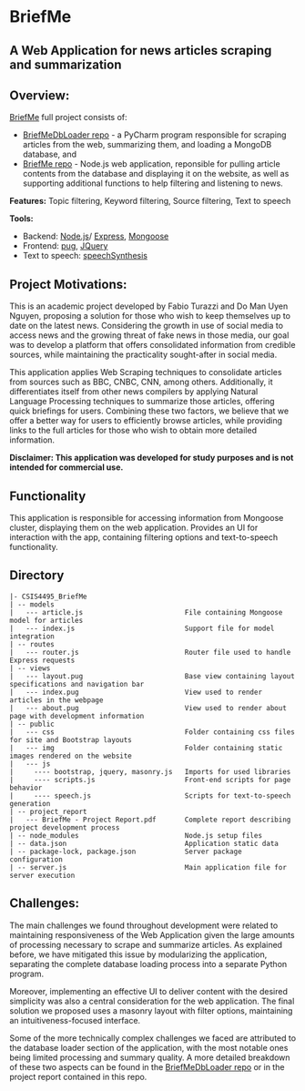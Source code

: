 # BriefMe
## A Web Application for news articles scraping and summarization

## Overview:

[BriefMe](https://briefmenews.herokuapp.com/) full project consists of:
- [BriefMeDbLoader repo](https://github.com/fabioturazzi/BriefMeDbLoader) - a PyCharm program responsible for scraping articles from the web, summarizing them, and loading a MongoDB database, and 
- [BriefMe repo](https://github.com/fabioturazzi/BriefMe) - Node.js web application, reponsible for pulling article contents from the database and displaying it on the website, as well as supporting additional functions to help filtering and listening to news.  

**Features:** Topic filtering, Keyword filtering, Source filtering, Text to speech
 
**Tools:** 
- Backend: [Node.js](https://nodejs.org/en/about/)/ [Express](https://expressjs.com/), [Mongoose](https://www.mongoose.com/)
- Frontend: [pug](https://pugjs.org/api/getting-started.html), [JQuery](https://jquery.com/)
- Text to speech: [speechSynthesis](https://developer.mozilla.org/en-US/docs/Web/API/SpeechSynthesis)


## Project Motivations:
This is an academic project developed by Fabio Turazzi and Do Man Uyen Nguyen, proposing a solution for those who wish to keep themselves up to date on the latest news. Considering the growth in use of social media to access news and the growing threat of fake news in those media, our goal was to develop a platform that offers consolidated information from credible sources, while maintaining the practicality sought-after in social media.

This application applies Web Scraping techniques to consolidate articles from sources such as BBC, CNBC, CNN, among others. Additionally, it differentiates itself from other news compilers by applying Natural Language Processing techniques to summarize those articles, offering quick briefings for users. Combining these two factors, we believe that we offer a better way for users to efficiently browse articles, while providing links to the full articles for those who wish to obtain more detailed information.

**Disclaimer: This application was developed for study purposes and is not intended for commercial use.**

## Functionality
This application is responsible for accessing information from Mongoose cluster, displaying them on the web application. Provides an UI for interaction with the app, containing filtering options and text-to-speech functionality.

## Directory
```
|- CSIS4495_BriefMe
| -- models
|   --- article.js                         File containing Mongoose model for articles
|   --- index.js                           Support file for model integration
| -- routes
|   --- router.js                          Router file used to handle Express requests
| -- views
|   --- layout.pug                         Base view containing layout specifications and navigation bar
|   --- index.pug                          View used to render articles in the webpage
|   --- about.pug                          View used to render about page with development information
| -- public
|   --- css                                Folder containing css files for site and Bootstrap layouts
|   --- img                                Folder containing static images rendered on the website
|   --- js                              
|     ---- bootstrap, jquery, masonry.js   Imports for used libraries
|     ---- scripts.js                      Front-end scripts for page behavior
|     ---- speech.js                       Scripts for text-to-speech generation
| -- project_report
|   --- BriefMe - Project Report.pdf       Complete report describing project development process
| -- node_modules                          Node.js setup files
| -- data.json                             Application static data
| -- package-lock, package.json            Server package configuration
| -- server.js                             Main application file for server execution
```

## Challenges:
The main challenges we found throughout development were related to maintaining responsiveness of the Web Application given the large amounts of processing necessary to scrape and summarize articles. As explained before, we have mitigated this issue by modularizing the application, separating the complete database loading process into a separate Python program.

Moreover, implementing an effective UI to deliver content with the desired simplicity was also a central consideration for the web application. The final solution we proposed uses a masonry layout with filter options, maintaining an intuitiveness-focused interface.

Some of the more technically complex challenges we faced are attributed to the database loader section of the application, with the most notable ones being limited processing and summary quality. A more detailed breakdown of these two aspects can be found in the [BriefMeDbLoader repo](https://github.com/fabioturazzi/BriefMeDbLoader) or in the project report contained in this repo.
